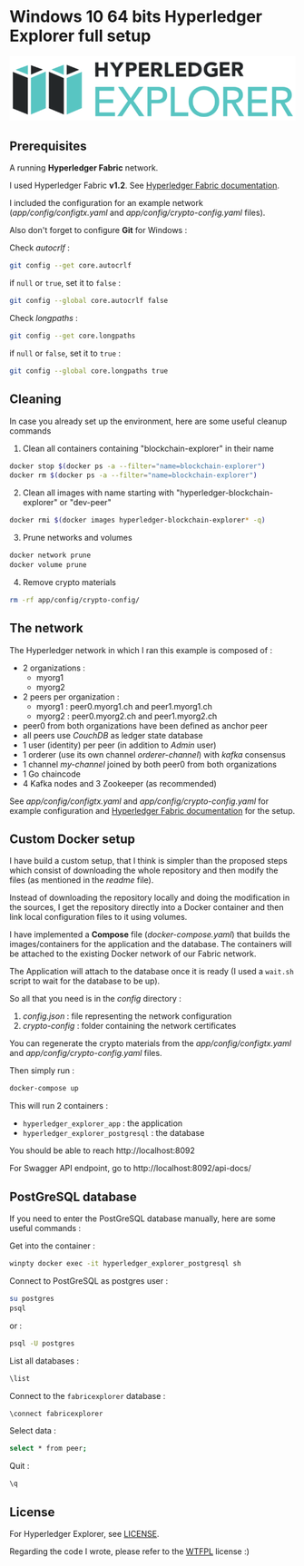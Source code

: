 # Windows 10 64 bits Hyperledger Explorer full setup

![Hyperledger Explorer logo](hyperledger-explorer-logo.png?raw=true "Hyperledger Explorer")

## Prerequisites

A running **Hyperledger Fabric** network.

I used Hyperledger Fabric **v1.2**.
See [Hyperledger Fabric documentation](https://hyperledger-fabric.readthedocs.io/en/release-1.2/).

I included the configuration for an example network (_app/config/configtx.yaml_ and _app/config/crypto-config.yaml_ files).

Also don't forget to configure **Git** for Windows :

Check _autocrlf_ :

```bash
git config --get core.autocrlf
```

if `null` or `true`, set it to `false` :

```bash
git config --global core.autocrlf false
```

Check _longpaths_ :

```bash
git config --get core.longpaths
```

if `null` or `false`, set it to `true` :

```bash
git config --global core.longpaths true
```

## Cleaning

In case you already set up the environment, here are some useful cleanup commands

1. Clean all containers containing "blockchain-explorer" in their name

```bash
docker stop $(docker ps -a --filter="name=blockchain-explorer")
docker rm $(docker ps -a --filter="name=blockchain-explorer")
```

2. Clean all images with name starting with "hyperledger-blockchain-explorer" or "dev-peer"

```bash
docker rmi $(docker images hyperledger-blockchain-explorer* -q)
```

3. Prune networks and volumes

```bash
docker network prune
docker volume prune
```

4. Remove crypto materials

```bash
rm -rf app/config/crypto-config/
```

## The network

The Hyperledger network in which I ran this example is composed of :
- 2 organizations :
  * myorg1
  * myorg2
- 2 peers per organization :
  * myorg1 : peer0.myorg1.ch and peer1.myorg1.ch
  * myorg2 : peer0.myorg2.ch and peer1.myorg2.ch
- peer0 from both organizations have been defined as anchor peer
- all peers use _CouchDB_ as ledger state database
- 1 user (identity) per peer (in addition to _Admin_ user)
- 1 orderer (use its own channel _orderer-channel_) with _kafka_ consensus
- 1 channel _my-channel_ joined by both peer0 from both organizations
- 1 Go chaincode
- 4 Kafka nodes and 3 Zookeeper (as recommended)

See _app/config/configtx.yaml_ and _app/config/crypto-config.yaml_ for example configuration and [Hyperledger Fabric documentation](https://hyperledger-fabric.readthedocs.io/en/release-1.2/) for the setup.

## Custom Docker setup

I have build a custom setup, that I think is simpler than the proposed steps which consist of downloading the whole repository and then modify the files (as mentioned in the _readme_ file).

Instead of downloading the repository locally and doing the modification in the sources,
I get the repository directly into a Docker container and then link local configuration files to it using volumes.

I have implemented a **Compose** file (_docker-compose.yaml_) that builds the images/containers for the application and the database.
The containers will be attached to the existing Docker network of our Fabric network.

The Application will attach to the database once it is ready (I used a `wait.sh` script to wait for the database to be up).

So all that you need is in the _config_ directory :
1. _config.json_ : file representing the network configuration
2. _crypto-config_ : folder containing the network certificates

You can regenerate the crypto materials from the _app/config/configtx.yaml_ and _app/config/crypto-config.yaml_ files.

Then simply run :

```bash
docker-compose up
```

This will run 2 containers :
- `hyperledger_explorer_app` : the application
- `hyperledger_explorer_postgresql` : the database

You should be able to reach http://localhost:8092

For Swagger API endpoint, go to http://localhost:8092/api-docs/

## PostGreSQL database

If you need to enter the PostGreSQL database manually, here are some useful commands :

Get into the container :

```bash
winpty docker exec -it hyperledger_explorer_postgresql sh
```

Connect to PostGreSQL as postgres user :

```bash
su postgres
psql
```

or :

```bash
psql -U postgres
```

List all databases :

```bash
\list
```

Connect to the `fabricexplorer` database :

```bash
\connect fabricexplorer
```

Select data :

```bash
select * from peer;
```

Quit :

```bash
\q
```

## License

For Hyperledger Explorer, see [LICENSE](https://github.com/hyperledger/blockchain-explorer/blob/master/LICENSE).

Regarding the code I wrote, please refer to the [WTFPL](http://www.wtfpl.net/) license :)